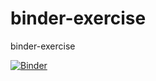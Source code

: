 # binder-exercise
binder-exercise

[![Binder](https://mybinder.org/badge_logo.svg)](https://mybinder.org/v2/gh/Morpheuseses/binder-exercise/tree/main/HEAD)
